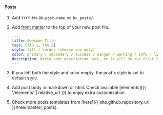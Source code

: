 #### Posts

1. Add `YYYY-MM-DD-post-name.md` to `_posts/`.
1. Add [front matter](https://jekyllrb.com/docs/front-matter/) to the top of your new post file.

    ```yaml
    ---
    title: Awesome Title
    tags: [TAG 1, TAG 2]
    style: fill / border (choose one only)
    color: primary / secondary / success / danger / warning / info / light / dark (choose one only)
    description: Write post description here, or it will be the first 25 words of the post's body.
    ---
    ```

1. If you left both the style and color empty, the post's style is set to default style.
1. Add post body in markdown or html. Check available [elements]({{ '/elements' | relative_url }}) to enjoy extra customization.
1. Check more posts templates from [here]({{ site.github.repository_url }}/tree/master/_posts).
